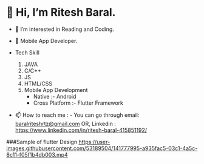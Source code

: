 # 👋 Hi, I’m Ritesh Baral.
- 👀 I’m interested in Reading and Coding. 
- 🌱 Mobile App Developer.
- Tech Skill 
   1. JAVA
   2. C/C++
   3. JS
   4. HTML/CSS
   5. Mobile App Development 
      - Native         :- Android
      - Cross Platform :- Flutter Framework 
       
- 📫 How to reach me : -
                      You can go through email:  baralriteshrtz@gmail.com
                      OR, Linkedin            :  https://www.linkedin.com/in/ritesh-baral-415851192/
                      
                      
###Sample of flutter Design 
https://user-images.githubusercontent.com/53189504/141777995-a935fac5-03c1-4a5c-8c11-f05f1b4db003.mp4


                      
                      

<!---
Ritesh-056/Ritesh-056 is a ✨ special ✨ repository because its `README.md` (this file) appears on your GitHub profile.
You can click the Preview link to take a look at your changes.
--->
